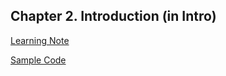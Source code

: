 ## Chapter 2. Introduction (in Intro)

[Learning Note](./note/README.md)

[Sample Code](./note/sample_code)
